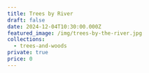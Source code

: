 ```yaml
---
title: Trees by River
draft: false
date: 2024-12-04T10:30:00.000Z
featured_image: /img/trees-by-the-river.jpg
collections:
  - trees-and-woods
private: true
price: 0
---
```

